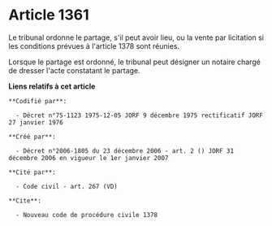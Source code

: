 # Article 1361

Le tribunal ordonne le partage, s'il peut avoir lieu, ou la vente par licitation si les conditions prévues à l'article 1378
sont réunies.

Lorsque le partage est ordonné, le tribunal peut désigner un notaire chargé de dresser l'acte constatant le partage.

**Liens relatifs à cet article**

	**Codifié par**:

	  - Décret n°75-1123 1975-12-05 JORF 9 décembre 1975 rectificatif JORF 27 janvier 1976

	**Créé par**:

	  - Décret n°2006-1805 du 23 décembre 2006 - art. 2 () JORF 31 décembre 2006 en vigueur le 1er janvier 2007

	**Cité par**:

	  - Code civil - art. 267 (VD)

	**Cite**:

	  - Nouveau code de procédure civile 1378
